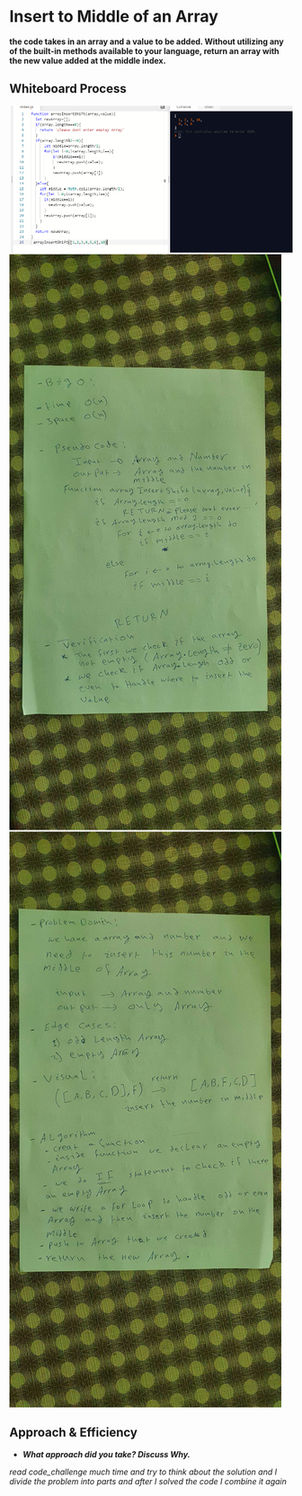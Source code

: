 # Insert to Middle of an Array

**the code takes in an array and a value to be added. Without utilizing any of the built-in methods available to your language, return an array with the new value added at the middle index.**

## Whiteboard Process

![code](../pictures/array-insert-shift-1.png)
![whiteboard](../pictures/array-insert-shift-2.jpg)
![whiteboard](../pictures/array-insert-shift-3.jpg)

## Approach & Efficiency

- ***What approach did you take? Discuss Why.***

*read code_challenge much time and try to think about the solution and I divide the problem into parts and after I solved the code I combine it again*

